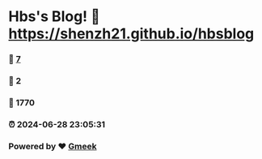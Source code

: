 # Hbs's Blog! :link: https://shenzh21.github.io/hbsblog 
### :page_facing_up: [7](https://shenzh21.github.io/hbsblog/tag.html) 
### :speech_balloon: 2 
### :hibiscus: 1770 
### :alarm_clock: 2024-06-28 23:05:31 
### Powered by :heart: [Gmeek](https://github.com/Meekdai/Gmeek)
